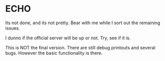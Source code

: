 # ECHO

Its not done, and its not pretty. Bear with me while I sort out the remaining issues.

I dunno if the official server will be up or not. Try, see if it is.

This is NOT the final version. There are still debug printouts and several bugs. However the basic functionality is there.
